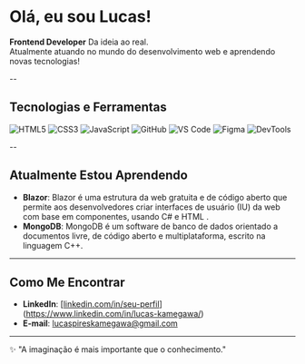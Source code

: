 # Olá, eu sou Lucas!

**Frontend Developer** Da ideia ao real.  
Atualmente atuando no mundo do desenvolvimento web e aprendendo novas tecnologias!

--

## **Tecnologias e Ferramentas**

![HTML5](https://img.shields.io/badge/HTML5-E34F26?style=flat&logo=html5&logoColor=white)
![CSS3](https://img.shields.io/badge/CSS3-1572B6?style=flat&logo=css3&logoColor=white)
![JavaScript](https://img.shields.io/badge/JavaScript-F7DF1E?style=flat&logo=javascript&logoColor=white)
![GitHub](https://img.shields.io/badge/GitHub-181717?style=flat&logo=github&logoColor=white)
![VS Code](https://img.shields.io/badge/VS_Code-0078D4?style=flat&logo=visual-studio-code&logoColor=white)
![Figma](https://img.shields.io/badge/Figma-B023BD?style=flat&logo=figma&logoColor=white)
![DevTools](https://img.shields.io/badge/DevTools-4CAF50?style=flat&logo=googlechrome&logoColor=white)

--

## **Atualmente Estou Aprendendo**

- **Blazor**: Blazor é uma estrutura da web gratuita e de código aberto que permite aos desenvolvedores criar interfaces de usuário (IU) da web com base em componentes, usando C# e HTML .
- **MongoDB**: MongoDB é um software de banco de dados orientado a documentos livre, de código aberto e multiplataforma, escrito na linguagem C++.

---

## **Como Me Encontrar**

- **LinkedIn**: [[linkedin.com/in/seu-perfil](https://linkedin.com/in/seu-perfil)](https://www.linkedin.com/in/lucas-kamegawa/)  
- **E-mail**: lucaspireskamegawa@gmail.com

---

✨ "A imaginação é mais importante que o conhecimento."  
